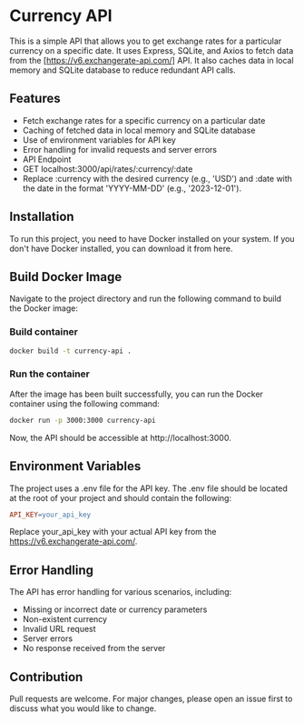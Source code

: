 # Currency API

This is a simple API that allows you to get exchange rates for a particular currency on a specific date. It uses Express, SQLite, and Axios to fetch data from the [https://v6.exchangerate-api.com/] API. It also caches data in local memory and SQLite database to reduce redundant API calls.

## Features

- Fetch exchange rates for a specific currency on a particular date
- Caching of fetched data in local memory and SQLite database
- Use of environment variables for API key
- Error handling for invalid requests and server errors
- API Endpoint
- GET localhost:3000/api/rates/:currency/:date
- Replace :currency with the desired currency (e.g., 'USD') and :date with the date in the format 'YYYY-MM-DD' (e.g., '2023-12-01').

## Installation
To run this project, you need to have Docker installed on your system. If you don't have Docker installed, you can download it from here.

## Build Docker Image
Navigate to the project directory and run the following command to build the Docker image:

### Build container
```bash
docker build -t currency-api .
```

### Run the container
After the image has been built successfully, you can run the Docker container using the following command:

```bash
docker run -p 3000:3000 currency-api
```
Now, the API should be accessible at http://localhost:3000.

## Environment Variables
The project uses a .env file for the API key. The .env file should be located at the root of your project and should contain the following:

```makefile
API_KEY=your_api_key
```
Replace your_api_key with your actual API key from the https://v6.exchangerate-api.com/.

## Error Handling
The API has error handling for various scenarios, including:

- Missing or incorrect date or currency parameters
- Non-existent currency
- Invalid URL request
- Server errors
- No response received from the server


## Contribution
Pull requests are welcome. For major changes, please open an issue first to discuss what you would like to change.
